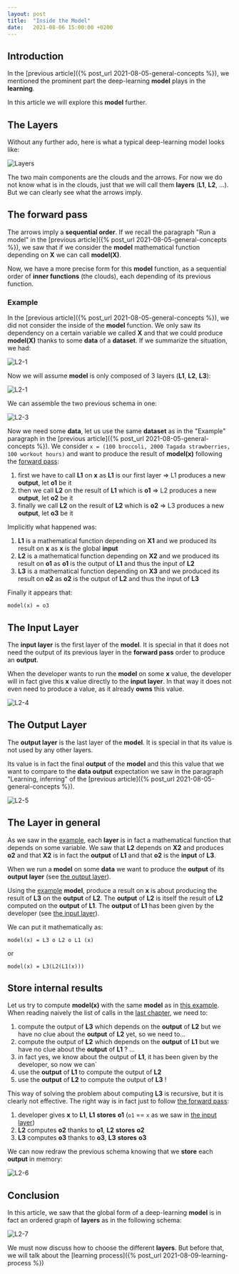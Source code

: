 ```yaml
---
layout: post
title:  "Inside the Model"
date:   2021-08-06 15:00:00 +0200
---
```


## Introduction

In the [previous article]({% post_url 2021-08-05-general-concepts %}), we mentioned the prominent part the 
deep-learning **model** plays in the **learning**. 

In this article we will explore this **model** further. 

## The Layers

Without any further ado, here is what a typical deep-learning model looks like: 

![Layers](/_assets/images/model/Layers.png)

The two main components are the clouds and the arrows. For now we do not know what is in the clouds, just that we 
will call them **layers** (**L1**, **L2**, ...).
But we can clearly see what the arrows imply. 

## The forward pass 

The arrows imply a **sequential order**. If we recall the paragraph "Run a model" in the 
[previous article]({% post_url 2021-08-05-general-concepts %}), we saw that if we consider the **model** 
mathematical function depending on **X** we can call **model(X)**.

Now, we have a more precise form for this **model** function, as a sequential order of **inner functions** (the clouds), 
each depending of its previous function. 

### Example

In the [previous article]({% post_url 2021-08-05-general-concepts %}), we did not consider the inside 
of the **model** function. We only saw its dependency on a certain variable we called **X** and that 
we could produce **model(X)** thanks to some **data** of a **dataset**. If we summarize the situation, 
we had:  

![L2-1](/_assets/images/model/L2-1.png)

Now we will assume **model** is only composed of 3 layers 
(**L1**, **L2**, **L3**): 

![L2-1](/_assets/images/model/L2-2.png)

We can assemble the two previous schema in one: 

![L2-3](/_assets/images/model/L2-3.png)

Now we need some **data**, let us use the same **dataset** as in the "Example" paragraph 
in the [previous article]({% post_url 2021-08-05-general-concepts %}). 
We consider `x = (100 broccoli, 2000 Tagada strawberries, 100 workout hours)` and 
want to produce the result of **model(x)** following the [forward pass](#the-forward-pass):

1. first we have to call **L1** on **x** as **L1** is our first layer => L1 produces a new **output**, 
let **o1** be it
2. then we call **L2** on the result of **L1** which is **o1** => L2 produces a new **output**, 
let **o2** be it
3. finally we call **L2** on the result of **L2** which is **o2** => L3 produces a new **output**, 
let **o3** be it

Implicitly what happened was: 
1. **L1** is a mathematical function depending on **X1** and we produced its result on **x** as **x** 
is the global **input**
2. **L2** is a mathematical function depending on **X2** and we produced its result on **o1** as **o1** 
is the output of **L1** and thus the input of **L2** 
3. **L3** is a mathematical function depending on **X3** and we produced its result on **o2** as **o2** 
is the output of **L2** and thus the input of **L3** 

Finally it appears that: 
```
model(x) = o3
```

## The Input Layer

The **input layer** is the first layer of the **model**. It is special in that it does not need the 
output of its previous layer in the **forward pass** order to produce an **output**.

When the developer wants to run the **model** on some **x** value, the developer will in fact give this 
**x** value directly to the **input layer**. In that way it does not even need to produce a value, 
as it already **owns** this value.

![L2-4](/_assets/images/model/L2-4.png)

## The Output Layer 

The **output layer** is the last layer of the **model**. It is special in that its value is not used 
by any other layers. 

Its value is in fact the final **output** of the **model** and this this value that we want to compare 
to the **data output** expectation we saw in the paragraph "Learning, inferring" 
of the [previous article]({% post_url 2021-08-05-general-concepts %}). 

![L2-5](/_assets/images/model/L2-5.png)

## The Layer in general

As we saw in the [example](#example), each **layer** is in fact a mathematical function that depends on 
some variable. We saw that **L2** depends on **X2** and produces **o2** and that **X2** is in fact the 
**output** of **L1** and that **o2** is the **input** of **L3**.

When we run a **model** on some **data** we want to produce the **output** of its **output layer** 
(see [the output layer](#the-output-layer)). 

Using the [example](#example) **model**, produce a result on **x** is about producing the 
result of **L3** on the **output** of **L2**. The **output** of **L2** is itself the result of 
**L2** computed on the **output** of **L1**. The **output** of **L1** has been given by the 
developer (see [the input layer](#the-input-layer)).

We can put it mathematically as: 
```
model(x) = L3 o L2 o L1 (x)
```
or 
```
model(x) = L3(L2(L1(x)))
```

## Store internal results

Let us try to compute **model(x)** with the same **model** as in [this example](#example). 
When reading naively the list of calls in the [last chapter](#the-layer-in-general), we need to: 
1. compute the output of **L3** which depends on the **output** of **L2** but we have no clue about 
the **output** of **L2** yet, so we need to...
2. compute the output of **L2** which depends on the **output** of **L1** but we have no clue about 
the **output** of **L1** ? ...
3. in fact yes, we know about the output of **L1**, it has been given by the developer, so now we can`
4. use the **output** of **L1** to compute the output of **L2**
5. use the **output** of **L2** to compute the output of **L3** !

This way of solving the problem about computing **L3** is recursive, but it is clearly not effective.
The right way is in fact just to follow [the forward pass](#the-forward-pass): 

1. developer gives **x** to **L1**, **L1** **stores** **o1** 
(`o1` == `x` as we saw in [the input layer](#the-input-layer))
2. **L2** computes **o2** thanks to **o1**, **L2** **stores** **o2**
3. **L3** computes **o3** thanks to **o3**, **L3** **stores** **o3**

We can now redraw the previous schema knowing that we **store** each **output** in memory:

![L2-6](/_assets/images/model/L2-6.png)

## Conclusion

In this article, we saw that the global form of a deep-learning **model** is in fact an ordered graph 
of **layers** as in the following schema: 

![L2-7](/_assets/images/model/L2-7.png)

We must now discuss how to choose the different **layers**. But before that, we will talk about the 
[learning process]({% post_url 2021-08-09-learning-process %}) 
